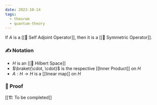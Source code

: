 ```yaml
---
date: 2023-10-14
tags:
  - theorem
  - quantum-theory
---
```


If $A$ is a [[📘 Self Adjoint Operator]], then it is a [[📘 Symmetric Operator]].
### ✍️ Notation
- $H$ is an [[📘 Hilbert Space]]
- $\braket{\cdot, \cdot}$ is the respective [[Inner Product]] on $H$
- $A: H \rightarrow H$ is a [[linear map]] on $H$
### 🧠 Proof
[[🏗️ To be completed]]
